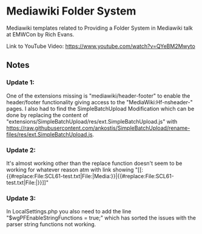 # Mediawiki Folder System

Mediawiki templates related to Providing a Folder System in Mediawiki talk at EMWCon by Rich Evans.

Link to YouTube Video:
https://www.youtube.com/watch?v=QYeBM2Mwyto

## Notes
### Update 1:
One of the extensions missing is "mediawiki/header-footer" to enable the header/footer functionality giving access to the "MediaWiki:Hf-nsheader-" pages. I also had to find the SimpleBatchUpload Modification which can be done by replacing the content of "extensions/SimpleBatchUpload/res/ext.SimpleBatchUpload.js" with https://raw.githubusercontent.com/ankostis/SimpleBatchUpload/rename-files/res/ext.SimpleBatchUpload.js.

### Update 2:
It's almost working other than the replace function doesn't seem to be working for whatever reason atm with link showing "[[:{{#replace:File:SCL61-test.txt|File:|Media:}}|{{#replace:File:SCL61-test.txt|File:|}}]]"

### Update 3:
In LocalSettings.php you also need to add the line "$wgPFEnableStringFunctions = true;" which has sorted the issues with the parser string functions not working.
